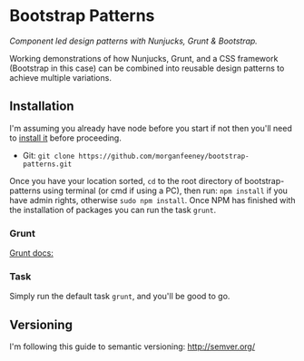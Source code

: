 # Bootstrap Patterns
_Component led design patterns with Nunjucks, Grunt &amp; Bootstrap._

Working demonstrations of how Nunjucks, Grunt, and a CSS framework (Bootstrap in this case) can be combined into reusable design patterns to achieve multiple variations.

## Installation

I'm assuming you already have node before you start if not then you'll need to [install it](https://nodejs.org/en/) before proceeding.

* Git: `git clone https://github.com/morganfeeney/bootstrap-patterns.git`

Once you have your location sorted, `cd` to the root directory of bootstrap-patterns using terminal (or cmd if using a PC), then run: `npm install` if you have admin rights, otherwise `sudo npm install`. Once NPM has finished with the installation of packages you can run the task `grunt`.

### Grunt

[Grunt docs:](http://gruntjs.com/getting-started)

### Task

Simply run the default task `grunt`, and you'll be good to go.

## Versioning

I'm following this guide to semantic versioning: http://semver.org/
